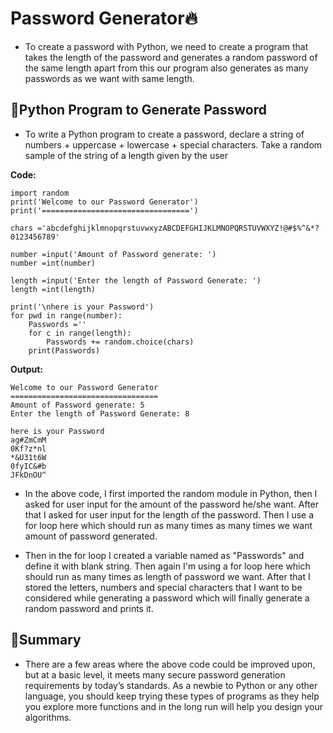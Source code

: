 # Password Generator🔥

- To create a password with Python, we need to create a program that takes the length of the password and generates a random password of the same length apart from this our program also generates as many passwords as we want with same length.

## 📌Python Program to Generate Password

- To write a Python program to create a password, declare a string of numbers + uppercase + lowercase + special characters. Take a random sample of the string of a length given by the user

**Code:**

    import random
    print('Welcome to our Password Generator')
    print('=================================')
 
    chars ='abcdefghijklmnopqrstuvwxyzABCDEFGHIJKLMNOPQRSTUVWXYZ!@#$%^&*?0123456789'

    number =input('Amount of Password generate: ')
    number =int(number)

    length =input('Enter the length of Password Generate: ')
    length =int(length)

    print('\nhere is your Password')
    for pwd in range(number):
        Passwords =''
        for c in range(length):
            Passwords += random.choice(chars)
        print(Passwords)
        
**Output:**

    Welcome to our Password Generator
    =================================
    Amount of Password generate: 5
    Enter the length of Password Generate: 8

    here is your Password
    ag#ZmCmM
    0Kf?z*nl
    *&U31t6W
    0fyIC&#b
    JFkDnOU^

- In the above code, I first imported the random module in Python, then I asked for user input for the amount of the password he/she want. After that I asked for user input for the length of the password. Then I use a for loop here which should run as many times as many times we want amount of password generated.

- Then in the for loop I created a variable named as "Passwords" and define it with blank string. Then again I'm using a for loop here which should run as many times as length of password we want. After that I stored the letters, numbers and special characters that I want to be considered while generating a password which will finally generate a random password and prints it.

## 📌Summary
- There are a few areas where the above code could be improved upon, but at a basic level, it meets many secure password generation requirements by today’s standards. As a newbie to Python or any other language, you should keep trying these types of programs as they help you explore more functions and in the long run will help you design your algorithms.
